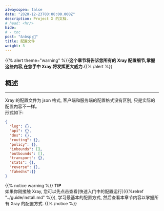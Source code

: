 ```yaml
---
alwaysopen: false
date: "2020-12-23T00:00:00.000Z"
description: Project X 的文档.
# head: <hr/>
hide:
# - toc
post: "&nbsp;📜"
title: 配置文件
weight: 3
---
```


{{% alert theme="warning" %}}**这个章节将告诉您所有的 Xray 配置细节,掌握这些内容,在您手中 Xray 将发挥更大威力.**{{% /alert %}}

## 概述

---

Xray 的配置文件为 json 格式, 客户端和服务端的配置格式没有区别, 只是实际的配置内容不一样。  
形式如下:

```json
{
  "log": {},
  "api": {},
  "dns": {},
  "routing": {},
  "policy": {},
  "inbounds": [],
  "outbounds": [],
  "transport": {},
  "stats": {},
  "reverse": {},
  "fakedns":{}
}
```

{{% notice warning %}}
**TIP**\
如果你刚接触 Xray, 您可以先点击查看[快速入门中的配置运行]({{%relref "../guide/install.md" %}}), 学习最基本的配置方式, 然后查看本章节内容以掌握所有 Xray 的配置方式.
{{% /notice %}}